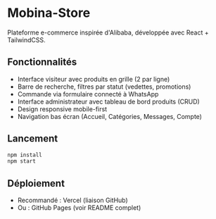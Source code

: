 # Mobina-Store

Plateforme e-commerce inspirée d'Alibaba, développée avec React + TailwindCSS.

## Fonctionnalités

- Interface visiteur avec produits en grille (2 par ligne)
- Barre de recherche, filtres par statut (vedettes, promotions)
- Commande via formulaire connecté à WhatsApp
- Interface administrateur avec tableau de bord produits (CRUD)
- Design responsive mobile-first
- Navigation bas écran (Accueil, Catégories, Messages, Compte)

## Lancement

```bash
npm install
npm start
```

## Déploiement

- Recommandé : Vercel (liaison GitHub)
- Ou : GitHub Pages (voir README complet)
